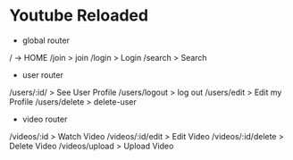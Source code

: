 # Youtube Reloaded

- global router

/ -> HOME
/join > join
/login > Login
/search > Search

- user router

/users/:id/ > See User Profile
/users/logout > log out
/users/edit > Edit my Profile
/users/delete > delete-user

- video router

/videos/:id > Watch Video
/videos/:id/edit > Edit Video
/videos/:id/delete > Delete Video
/videos/upload > Upload Video
